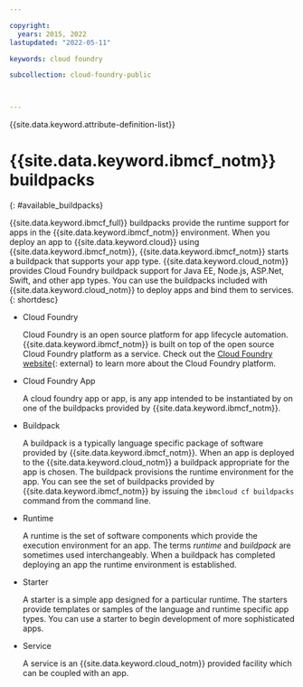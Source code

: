 ```yaml
---

copyright:
  years: 2015, 2022
lastupdated: "2022-05-11"

keywords: cloud foundry

subcollection: cloud-foundry-public



---
```



{{site.data.keyword.attribute-definition-list}}

# {{site.data.keyword.ibmcf_notm}} buildpacks
{: #available_buildpacks}

{{site.data.keyword.ibmcf_full}} buildpacks provide the runtime support for apps in the {{site.data.keyword.ibmcf_notm}} environment. When you deploy an app to {{site.data.keyword.cloud}} using {{site.data.keyword.ibmcf_notm}}, {{site.data.keyword.ibmcf_notm}} starts a buildpack that supports your app type. {{site.data.keyword.cloud_notm}} provides Cloud Foundry buildpack support for Java EE, Node.js, ASP.Net, Swift, and other app types.
You can use the buildpacks included with {{site.data.keyword.cloud_notm}} to deploy apps and bind them to services.
{: shortdesc}

*  Cloud Foundry

    Cloud Foundry is an open source platform for app lifecycle automation.  {{site.data.keyword.ibmcf_notm}} is built on top of the open source Cloud Foundry platform as a service. Check out the [Cloud Foundry website](https://www.cloudfoundry.org/){: external} to learn more about the Cloud Foundry platform.

*  Cloud Foundry App

    A cloud foundry app or app, is any app intended to be instantiated by on one of the buildpacks provided by {{site.data.keyword.ibmcf_notm}}.

*  Buildpack

    A buildpack is a typically language specific package of software provided by {{site.data.keyword.ibmcf_notm}}. When an app is deployed to the {{site.data.keyword.cloud_notm}} a buildpack appropriate for the app is chosen. The buildpack provisions the runtime environment for the app.  You can see the set of buildpacks provided by {{site.data.keyword.ibmcf_notm}} by issuing the `ibmcloud cf buildpacks` command from the command line.

*  Runtime

    A runtime is the set of software components which provide the execution environment for an app.  The terms *runtime* and *buildpack* are sometimes used interchangeably.  When a buildpack has completed deploying an app the runtime environment is established.

*  Starter

    A starter is a simple app designed for a particular runtime. The starters provide templates or samples of the language and runtime specific app types. You can use a starter to begin development of more sophisticated apps.

*  Service

    A service is an {{site.data.keyword.cloud_notm}} provided facility which can be coupled with an app.


